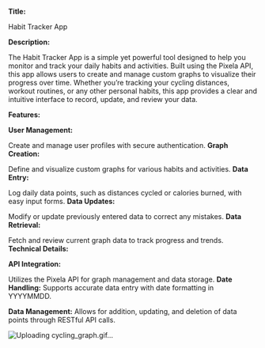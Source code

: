 **Title:**

Habit Tracker App

**Description:**

The Habit Tracker App is a simple yet powerful tool designed to help you monitor and track your daily habits and activities. Built using the Pixela API, this app allows users to create and manage custom graphs to visualize their progress over time. Whether you’re tracking your cycling distances, workout routines, or any other personal habits, this app provides a clear and intuitive interface to record, update, and review your data.

**Features:**

**User Management:**

Create and manage user profiles with secure authentication.
**Graph Creation:**

Define and visualize custom graphs for various habits and activities.
**Data Entry:**

Log daily data points, such as distances cycled or calories burned, with easy input forms.
**Data Updates:**

Modify or update previously entered data to correct any mistakes.
**Data Retrieval:**

Fetch and review current graph data to track progress and trends.
**Technical Details:**

**API Integration:**

Utilizes the Pixela API for graph management and data storage.
**Date Handling:**
Supports accurate data entry with date formatting in YYYYMMDD.

**Data Management:** Allows for addition, updating, and deletion of data points through RESTful API calls.

![Uploading cycling_graph.gif…]()
